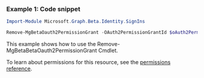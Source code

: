 ### Example 1: Code snippet

```powershellImport-Module Microsoft.Graph.Beta.Identity.SignIns

Remove-MgBetaOauth2PermissionGrant -OAuth2PermissionGrantId $oAuth2PermissionGrantId
```
This example shows how to use the Remove-MgBetaBetaOauth2PermissionGrant Cmdlet.
To learn about permissions for this resource, see the [permissions reference](/graph/permissions-reference).


